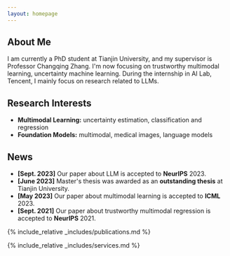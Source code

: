 ```yaml
---
layout: homepage
---
```


## About Me

I am currently a PhD student at Tianjin University, and my supervisor is Professor Changqing Zhang. I'm now focusing on trustworthy multimodal learning, uncertainty machine learning. During the internship in AI Lab, Tencent, I mainly focus on research related to LLMs.

## Research Interests

- **Multimodal Learning:** uncertainty estimation, classification and regression
- **Foundation Models:** multimodal, medical images, language models

## News

- **[Sept. 2023]** Our paper about LLM is accepted to **NeurIPS** 2023.
- **[June 2023]** Master's thesis was awarded as an **outstanding thesis** at Tianjin University.
- **[May 2023]** Our paper about multimodal learning is accepted to **ICML** 2023.
- **[Sept. 2021]** Our paper about trustworthy multimodal regression is accepted to **NeurIPS** 2021.

{% include_relative _includes/publications.md %}

{% include_relative _includes/services.md %}
